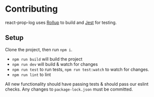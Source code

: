# Contributing
react-prop-log uses [Rollup](https://rollupjs.org/) to build and [Jest](https://jestjs.io/) for testing.

## Setup
Clone the project, then run `npm i`.

* `npm run build` will build the project
* `npm run dev` will build & watch for changes
* `npm run test` to run tests, `npm run test:watch` to watch for changes.
* `npm run lint` to lint

All new functionality should have passing tests & should pass our eslint checks. Any changes to `package-lock.json` must be committed.

